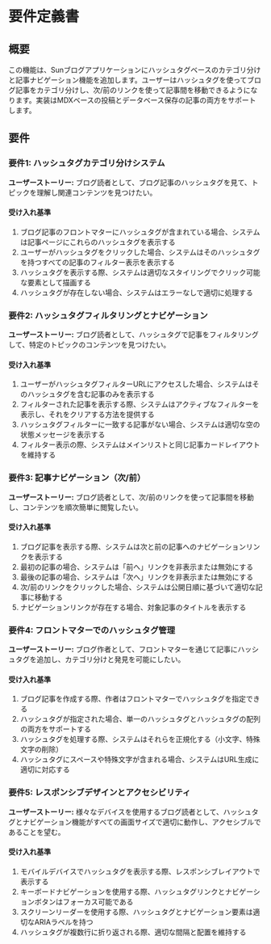# 要件定義書

## 概要

この機能は、Sunブログアプリケーションにハッシュタグベースのカテゴリ分けと記事ナビゲーション機能を追加します。ユーザーはハッシュタグを使ってブログ記事をカテゴリ分けし、次/前のリンクを使って記事間を移動できるようになります。実装はMDXベースの投稿とデータベース保存の記事の両方をサポートします。

## 要件

### 要件1: ハッシュタグカテゴリ分けシステム

**ユーザーストーリー:** ブログ読者として、ブログ記事のハッシュタグを見て、トピックを理解し関連コンテンツを見つけたい。

#### 受け入れ基準

1. ブログ記事のフロントマターにハッシュタグが含まれている場合、システムは記事ページにこれらのハッシュタグを表示する
2. ユーザーがハッシュタグをクリックした場合、システムはそのハッシュタグを持つすべての記事のフィルター表示を表示する
3. ハッシュタグを表示する際、システムは適切なスタイリングでクリック可能な要素として描画する
4. ハッシュタグが存在しない場合、システムはエラーなしで適切に処理する

### 要件2: ハッシュタグフィルタリングとナビゲーション

**ユーザーストーリー:** ブログ読者として、ハッシュタグで記事をフィルタリングして、特定のトピックのコンテンツを見つけたい。

#### 受け入れ基準

1. ユーザーがハッシュタグフィルターURLにアクセスした場合、システムはそのハッシュタグを含む記事のみを表示する
2. フィルターされた記事を表示する際、システムはアクティブなフィルターを表示し、それをクリアする方法を提供する
3. ハッシュタグフィルターに一致する記事がない場合、システムは適切な空の状態メッセージを表示する
4. フィルター表示の際、システムはメインリストと同じ記事カードレイアウトを維持する

### 要件3: 記事ナビゲーション（次/前）

**ユーザーストーリー:** ブログ読者として、次/前のリンクを使って記事間を移動し、コンテンツを順次簡単に閲覧したい。

#### 受け入れ基準

1. ブログ記事を表示する際、システムは次と前の記事へのナビゲーションリンクを表示する
2. 最初の記事の場合、システムは「前へ」リンクを非表示または無効にする
3. 最後の記事の場合、システムは「次へ」リンクを非表示または無効にする
4. 次/前のリンクをクリックした場合、システムは公開日順に基づいて適切な記事に移動する
5. ナビゲーションリンクが存在する場合、対象記事のタイトルを表示する

### 要件4: フロントマターでのハッシュタグ管理

**ユーザーストーリー:** ブログ作者として、フロントマターを通じて記事にハッシュタグを追加し、カテゴリ分けと発見を可能にしたい。

#### 受け入れ基準

1. ブログ記事を作成する際、作者はフロントマターでハッシュタグを指定できる
2. ハッシュタグが指定された場合、単一のハッシュタグとハッシュタグの配列の両方をサポートする
3. ハッシュタグを処理する際、システムはそれらを正規化する（小文字、特殊文字の削除）
4. ハッシュタグにスペースや特殊文字が含まれる場合、システムはURL生成に適切に対応する

### 要件5: レスポンシブデザインとアクセシビリティ

**ユーザーストーリー:** 様々なデバイスを使用するブログ読者として、ハッシュタグとナビゲーション機能がすべての画面サイズで適切に動作し、アクセシブルであることを望む。

#### 受け入れ基準

1. モバイルデバイスでハッシュタグを表示する際、レスポンシブレイアウトで表示する
2. キーボードナビゲーションを使用する際、ハッシュタグリンクとナビゲーションボタンはフォーカス可能である
3. スクリーンリーダーを使用する際、ハッシュタグとナビゲーション要素は適切なARIAラベルを持つ
4. ハッシュタグが複数行に折り返される際、適切な間隔と配置を維持する